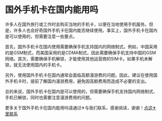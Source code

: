 # 国外手机卡在国内能用吗

许多人在国外旅行或工作时会购买当地的手机卡，以便在当地使用手机服务。但是，许多人也会好奇国外手机卡在国内能否继续使用。事实上，国外手机卡在国内是可以使用的，但需要注意一些要点。

首先，国外手机卡在国内使用需要确保手机支持国内的网络制式。例如，中国采用的是GSM制式，而美国采用的是CDMA制式，因此需要确保手机支持中国的GSM网络。其次，需要确保手机解锁，才能使用其他运营商的SIM卡。如果手机未解锁，就无法使用国内的手机卡。

另外，使用国外手机卡在国内通常会面临高额漫游费的问题。因此，建议在使用国外手机卡时，提前了解国内漫游费用，避免因高额费用而造成不必要的支出。

总的来说，国外手机卡在国内是可以使用的，但需要确保手机支持国内网络制式、手机已解锁，同时也需要注意漫游费用的问题。

更多关于国外手机卡在国内能用吗请通过✈与我们联系，感谢阅读，谢谢！[点这✈里联系](https://ads.k02.cc)